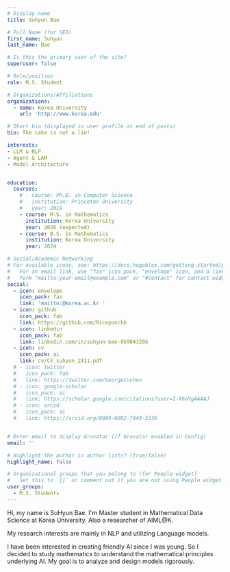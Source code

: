 ```yaml
---
# Display name
title: Suhyun Bae

# Full Name (for SEO)
first_name: Suhyun
last_name: Bae

# Is this the primary user of the site?
superuser: false

# Role/position
role: M.S. Student

# Organizations/Affiliations
organizations:
  - name: Korea University
    url: 'http://www.korea.edu'

# Short bio (displayed in user profile at end of posts)
bio: The cake is not a lie!

interests:
- LLM & NLP
- Agent & LAM
- Model Architecture


education:
  courses:
    # - course: Ph.D. in Computer Science
    #   institution: Princeton University
    #   year: 2019
    - course: M.S. in Mathematics
      institution: Korea University
      year: 2026 (expected)
    - course: B.S. in Mathematics
      institution: Korea University
      year: 2024

# Social/Academic Networking
# For available icons, see: https://docs.hugoblox.com/getting-started/page-builder/#icons
#   For an email link, use "fas" icon pack, "envelope" icon, and a link in the
#   form "mailto:your-email@example.com" or "#contact" for contact widget.
social:
  - icon: envelope
    icon_pack: fas
    link: 'mailto:@korea.ac.kr '
  - icon: github
    icon_pack: fab
    link: https://github.com/Ricepunchb
  - icon: linkedin
    icon_pack: fab
    link: linkedin.com/in/suhyun-bae-869043286
  - icon: cv
    icon_pack: ai
    link: cv/CV_suhyun_2411.pdf
  # - icon: twitter
  #   icon_pack: fab
  #   link: https://twitter.com/GeorgeCushen
  # - icon: google-scholar
  #   icon_pack: ai
  #   link: https://scholar.google.com/citations?user=I-XhaYgAAAAJ
  # - icon: orcid
  #   icon_pack: ai
  #   link: https://orcid.org/0009-0002-7449-5336


# Enter email to display Gravatar (if Gravatar enabled in Config)
email: ''

# Highlight the author in author lists? (true/false)
highlight_name: false

# Organizational groups that you belong to (for People widget)
#   Set this to `[]` or comment out if you are not using People widget.
user_groups:
  - M.S. Students
---
```


<!-- 짧은 자기소개 -->
Hi, my name is SuHyun Bae. I'm Master student in Mathematical Data Science at Korea University. Also a researcher of AIML@K.
<!-- 연구분야/주제 관심사 소개 -->
My research interests are mainly in NLP and utilizing Language models.
<!-- 그 외의 것/trivia -->
I have been interested in creating friendly AI since I was young. So I decided to study mathematics to understand the mathematical principles underlying AI. My goal is to analyze and design models rigorously.
